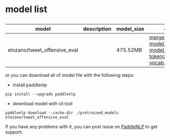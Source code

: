 #  model list

##  

| model  | description | model_size  | download         |
| --- | --- | --- | --- |
|elozano/tweet_offensive_eval|  | 475.52MB | [merges.txt](https://bj.bcebos.com/paddlenlp/models/community/elozano/tweet_offensive_eval/merges.txt)<br>[model_config.json](https://bj.bcebos.com/paddlenlp/models/community/elozano/tweet_offensive_eval/model_config.json)<br>[model_state.pdparams](https://bj.bcebos.com/paddlenlp/models/community/elozano/tweet_offensive_eval/model_state.pdparams)<br>[tokenizer_config.json](https://bj.bcebos.com/paddlenlp/models/community/elozano/tweet_offensive_eval/tokenizer_config.json)<br>[vocab.json](https://bj.bcebos.com/paddlenlp/models/community/elozano/tweet_offensive_eval/vocab.json) |

or you can download all of model file with the following steps:

* install paddlenlp

```shell
pip install --upgrade paddlenlp
```

* download model with cli tool

```shell
paddlenlp download --cache-dir ./pretrained_models elozano/tweet_offensive_eval
```

If you have any problems with it, you can post issue on [PaddleNLP](https://github.com/PaddlePaddle/PaddleNLP) to get support.
